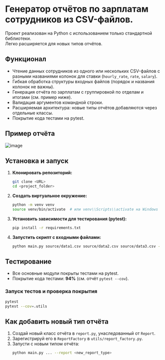 # Генератор отчётов по зарплатам сотрудников из CSV-файлов.

Проект реализован на Python с использованием только стандартной библиотеки.  
Легко расширяется для новых типов отчётов.

## Функционал

- Чтение данных сотрудников из одного или нескольких CSV-файлов с разными названиями колонок для ставки (`hourly_rate`, `rate`, `salary`).
- Гибкая обработка структуры входных файлов (порядок и названия колонок не важны).
- Генерация отчёта по зарплатам с группировкой по отделам и итогами (см. пример ниже).
- Валидация аргументов командной строки.
- Расширяемая архитектура: новые типы отчётов добавляются через отдельные классы.
- Покрытие кода тестами на pytest.

## Пример отчёта
![image](https://github.com/user-attachments/assets/6a5415ab-e45f-4160-a489-0a611cff516b)

## Установка и запуск

1. **Клонировать репозиторий:**
   ```bash
   git clone <URL>
   cd <project_folder>
   ```

2. **Создать виртуальное окружение:**
   ```bash
   python -m venv venv
   source venv/bin/activate  # или venv\\Scripts\\activate на Windows
   ```

3. **Установить зависимости для тестирования (pytest):**
   ```bash
   pip install -r requirements.txt
   ```

4. **Запустить скрипт с входными файлами:**
   ```bash
   python main.py source/data1.csv source/data2.csv source/data3.csv --report payout
   ```

## Тестирование

- Все основные модули покрыты тестами на pytest.
- Покрытие кода тестами: **94%** (см. отчёт `pytest --cov`).

### Запуск тестов и проверка покрытия

```bash
pytest
pytest --cov=.utils
```

## Как добавить новый тип отчёта

1. Создай новый класс отчёта в `report.py`, унаследованный от `Report`.
2. Зарегистрируй его в `ReportFactory` в `utils/report_factory.py`.
3. Запусти с новым типом отчёта:  
   ```bash
   python main.py ... --report <new_report_type>
   ```

